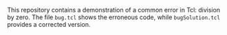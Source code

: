 This repository contains a demonstration of a common error in Tcl: division by zero. The file `bug.tcl` shows the erroneous code, while `bugSolution.tcl` provides a corrected version.